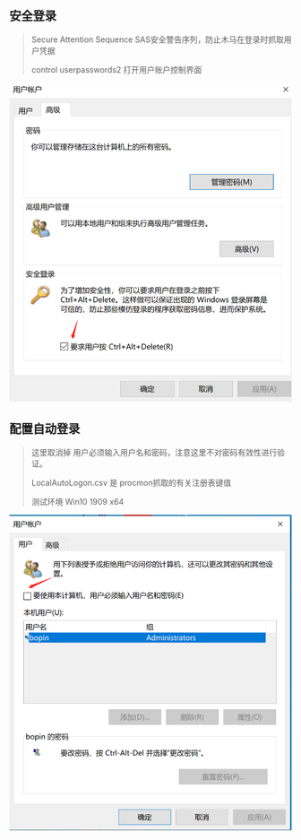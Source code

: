 ## 安全登录

> Secure Attention Sequence SAS安全警告序列，防止木马在登录时抓取用户凭据
>
> control userpasswords2 打开用户账户控制界面



![image-20220514093130436](安全登录.assets/image-20220514093130436.png)





## 配置自动登录

> 这里取消掉  用户必须输入用户名和密码，注意这里不对密码有效性进行验证。
>
> LocalAutoLogon.csv 是 procmon抓取的有关注册表键值  
>
> 测试环境  Win10 1909 x64

![image-20220514093214575](安全登录.assets/image-20220514093214575.png)

